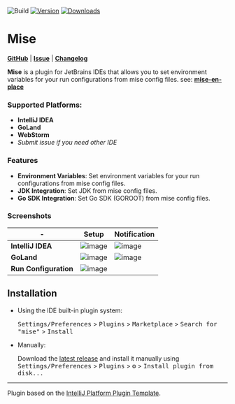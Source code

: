 ![Build](https://github.com/134130/intellij-mise/workflows/Build/badge.svg)
[![Version](https://img.shields.io/jetbrains/plugin/v/24904-mise.svg)](https://plugins.jetbrains.com/plugin/24904-mise)
[![Downloads](https://img.shields.io/jetbrains/plugin/d/24904-mise.svg)](https://plugins.jetbrains.com/plugin/24904-mise)

<!-- Plugin description -->
# Mise

**[GitHub](https://github.com/134130/intellij-mise)** | **[Issue](https://github.com/134130/intellij-mise/issues)** | **[Changelog](https://github.com/134130/intellij-mise/blob/main/CHANGELOG.md)**

**Mise** is a plugin for JetBrains IDEs that allows you to set environment variables for your run configurations
from mise config files. see: **[mise-en-place](https://mise.jdx.dev)**

### Supported Platforms:
- **IntelliJ IDEA**
- **GoLand**
- **WebStorm**
- _Submit issue if you need other IDE_

### Features
- **Environment Variables**: Set environment variables for your run configurations from mise config files.
- **JDK Integration**: Set JDK from mise config files.
- **Go SDK Integration**: Set Go SDK (GOROOT) from mise config files.

### Screenshots

| -                     | Setup                                                                                     | Notification                                                                              |
|-----------------------|-------------------------------------------------------------------------------------------|-------------------------------------------------------------------------------------------|
| **IntelliJ IDEA**     | ![image](https://github.com/user-attachments/assets/913911fe-19ec-4754-b1e0-31650e14fff0) | ![image](https://github.com/user-attachments/assets/a406ae15-20da-4044-a8c6-3f5f938e16f7) |
| **GoLand**            | ![image](https://github.com/user-attachments/assets/4a51b036-f2b3-48e9-b85d-eb114ea1af7c) | ![image](https://github.com/user-attachments/assets/e72fa0ac-4dc1-44ff-ac18-08883d0f9ede) |
| **Run Configuration** | ![image](https://github.com/user-attachments/assets/2ad4239e-fd05-4291-8844-441dc47ffe11) |                                                                                           | 

<!-- Plugin description end -->

## Installation

- Using the IDE built-in plugin system:
  
  <kbd>Settings/Preferences</kbd> > <kbd>Plugins</kbd> > <kbd>Marketplace</kbd> > <kbd>Search for "mise"</kbd> >
  <kbd>Install</kbd>
  
- Manually:

  Download the [latest release](https://github.com/134130/mise/releases/latest) and install it manually using
  <kbd>Settings/Preferences</kbd> > <kbd>Plugins</kbd> > <kbd>⚙️</kbd> > <kbd>Install plugin from disk...</kbd>


---
Plugin based on the [IntelliJ Platform Plugin Template][template].

[template]: https://github.com/JetBrains/intellij-platform-plugin-template
[docs:plugin-description]: https://plugins.jetbrains.com/docs/intellij/plugin-user-experience.html#plugin-description-and-presentation
